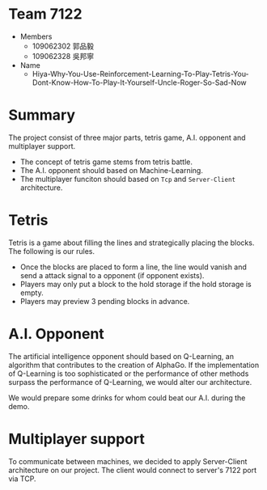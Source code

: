 # Team 7122
- Members
    - 109062302 郭品毅
    - 109062328 吳邦寧
- Name
    - Hiya-Why-You-Use-Reinforcement-Learning-To-Play-Tetris-You-Dont-Know-How-To-Play-It-Yourself-Uncle-Roger-So-Sad-Now

# Summary
The project consist of three major parts, tetris game, A.I. opponent and multiplayer support. 
- The concept of tetris game stems from tetris battle.
- The A.I. opponent should based on Machine-Learning.
- The multiplayer funciton should based on `Tcp` and `Server-Client` architecture. 

# Tetris
Tetris is a game about filling the lines and strategically placing the blocks. The following is our rules.
- Once the blocks are placed to form a line, the line would vanish and send a attack signal to a opponent (if opponent exists).
- Players may only put a block to the hold storage if the hold storage is empty.
- Players may preview 3 pending blocks in advance.

# A.I. Opponent
The artificial intelligence opponent should based on Q-Learning, an algorithm that contributes to the creation of AlphaGo. If the implementation of Q-Learning is too sophisticated or the performance of other methods surpass the performance of Q-Learning, we would alter our architecture.

We would prepare some drinks for whom could beat our A.I. during the demo. 

# Multiplayer support
To communicate between machines, we decided to apply Server-Client architecture on our project. The client would connect to server's 7122 port via TCP.
